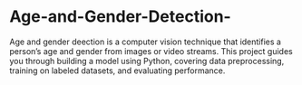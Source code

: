 # Age-and-Gender-Detection-
Age and gender deection is a computer vision technique that identifies a person’s age and gender from images or video streams. This project guides you through building a model using Python, covering data preprocessing, training on labeled datasets, and evaluating performance. 
